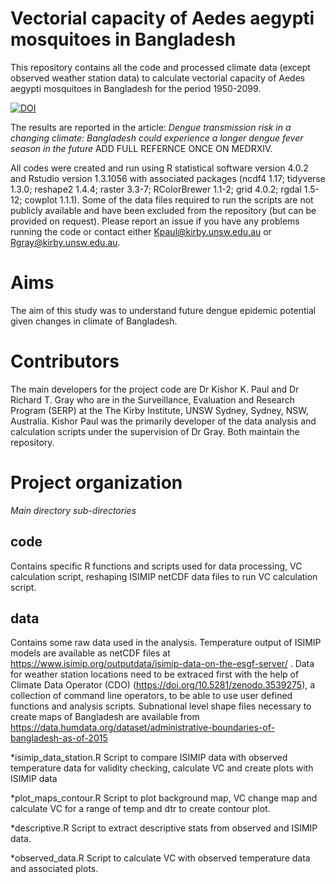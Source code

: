 # Vectorial capacity of Aedes aegypti mosquitoes in Bangladesh

This repository contains all the code and processed climate data (except observed weather station data) to calculate vectorial capacity of Aedes aegypti mosquitoes in Bangladesh for the period 1950-2099. 

[![DOI](https://zenodo.org/badge/365786828.svg)](https://zenodo.org/badge/latestdoi/365786828)

The results are reported in the article: *Dengue transmission risk in a changing climate: Bangladesh could experience a longer dengue fever season in the future* ADD FULL REFERNCE ONCE ON MEDRXIV. 


All codes were created and run using R statistical software version 4.0.2 and Rstudio version 1.3.1056 with associated packages (ncdf4 1.17; tidyverse 1.3.0; reshape2 1.4.4; raster 3.3-7; RColorBrewer 1.1-2; grid 4.0.2; rgdal 1.5-12; cowplot 1.1.1). Some of the data files required to run the scripts are not publicly available and have been excluded from the repository (but can be provided on request). Please report an issue if you have any problems running the code or contact either Kpaul@kirby.unsw.edu.au or Rgray@kirby.unsw.edu.au.

# Aims

The aim of this study was to understand future dengue epidemic potential given changes in climate of Bangladesh. 

# Contributors

The main developers for the project code are Dr Kishor K. Paul and Dr Richard T. Gray who are in the Surveillance, Evaluation and Research Program (SERP) at the The Kirby Institute, UNSW Sydney, Sydney, NSW, Australia. Kishor Paul was the primarily developer of the data analysis and calculation scripts under the supervision of Dr Gray. Both maintain the repository.

# Project organization

*Main directory sub-directories*

## code
Contains specific R functions and scripts used for data processing, VC calculation script, reshaping ISIMIP netCDF data files to run VC calculation script.

## data
Contains some raw data used in the analysis. Temperature output of ISIMIP models are available as netCDF files at https://www.isimip.org/outputdata/isimip-data-on-the-esgf-server/ . Data for weather station locations need to be extraced first with the help of Climate Data Operator (CDO) (https://doi.org/10.5281/zenodo.3539275), a collection of command line operators, to be able to use user defined functions and analysis scripts. Subnational level shape files necessary to create maps of Bangladesh are available from https://data.humdata.org/dataset/administrative-boundaries-of-bangladesh-as-of-2015

*isimip_data_station.R
Script to compare ISIMIP data with observed temperature data for validity checking, calculate VC and create plots with ISIMIP data

*plot_maps_contour.R
Script to plot background map, VC change map and calculate VC for a range of temp and dtr to create contour plot. 

*descriptive.R
Script to extract descriptive stats from observed and ISIMIP data.

*observed_data.R
Script to calculate VC with observed temperature data and associated plots.

